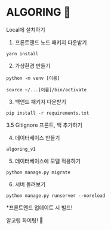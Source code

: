 # ALGORING :dango:

Local에 설치하기

1. 프론트앤드 노드 패키지 다운받기
~~~
yarn install
~~~
2. 가상환경 만들기
~~~
python -m venv [이름]

source ~/...[이름]/bin/activate
~~~
3. 백앤드 패키지 다운받기
~~~
pip install -r requirements.txt
~~~

3.5 Gitignore 프론트, 백 추가하기

4. 데이터베이스 만들기
~~~
algoring_v1
~~~
5. 데이터베이스에 모델 적용하기
~~~
python manage.py migrate
~~~
6. 서버 돌려보기
~~~
python manage.py runserver --noreload
~~~


*프론트엔드 업데이트 시 빌드!

알고링 화이팅! :dancer:
